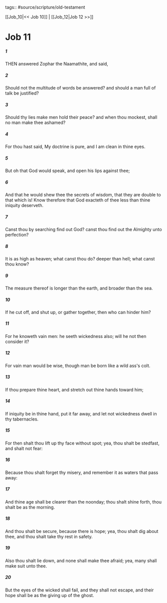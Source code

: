 tags:: #source/scripture/old-testament

[[Job_10|<< Job 10]] | [[Job_12|Job 12 >>]]

# Job 11

##### 1

THEN answered Zophar the Naamathite, and said,

##### 2

Should not the multitude of words be answered? and should a man full of talk be justified?

##### 3

Should thy lies make men hold their peace? and when thou mockest, shall no man make thee ashamed?

##### 4

For thou hast said, My doctrine is pure, and I am clean in thine eyes.

##### 5

But oh that God would speak, and open his lips against thee;

##### 6

And that he would shew thee the secrets of wisdom, that they are double to that which is! Know therefore that God exacteth of thee less than thine iniquity deserveth.

##### 7

Canst thou by searching find out God? canst thou find out the Almighty unto perfection?

##### 8

It is as high as heaven; what canst thou do? deeper than hell; what canst thou know?

##### 9

The measure thereof is longer than the earth, and broader than the sea.

##### 10

If he cut off, and shut up, or gather together, then who can hinder him?

##### 11

For he knoweth vain men: he seeth wickedness also; will he not then consider it?

##### 12

For vain man would be wise, though man be born like a wild ass's colt.

##### 13

If thou prepare thine heart, and stretch out thine hands toward him;

##### 14

If iniquity be in thine hand, put it far away, and let not wickedness dwell in thy tabernacles.

##### 15

For then shalt thou lift up thy face without spot; yea, thou shalt be stedfast, and shalt not fear:

##### 16

Because thou shalt forget thy misery, and remember it as waters that pass away:

##### 17

And thine age shall be clearer than the noonday; thou shalt shine forth, thou shalt be as the morning.

##### 18

And thou shalt be secure, because there is hope; yea, thou shalt dig about thee, and thou shalt take thy rest in safety.

##### 19

Also thou shalt lie down, and none shall make thee afraid; yea, many shall make suit unto thee.

##### 20

But the eyes of the wicked shall fail, and they shall not escape, and their hope shall be as the giving up of the ghost.
